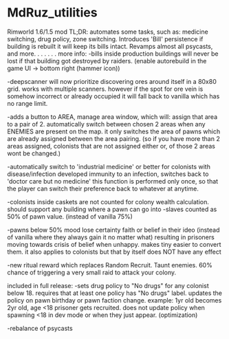 # MdRuz_utilities
Rimworld 1.6/1.5 mod
TL;DR: automates some tasks, such as: medicine switching, drug policy, zone switching. Introduces 'Bill' persistence if building is rebuilt it will keep its bills intact. Revamps almost all psycasts, and more.
.
.
.
.
.
.
more info:
-bills inside production buildings will never be lost if that building got destroyed by raiders. (enable autorebuild in the game UI -> bottom right (hammer icon))

-deepscanner will now prioritize discovering ores around itself in a 80x80 grid. works with multiple scanners.
however if the spot for ore vein is somehow incorrect or already occupied it will fall back to vanilla which has no range limit.

-adds a button to AREA, manage area window, which will:
assign that area to a pair of 2.
automatically switch between chosen 2 areas when any ENEMIES are present on the map.
it only switches the area of pawns which are already assigned between the area pairing. (so if you have more than 2 areas assigned, colonists that are not assigned either or, of those 2 areas wont be changed.)

-automatically switch to 'industrial medicine' or better for colonists with disease/infection
developed immunity to an infection, switches back to 'doctor care but no medicine'
this function is performed only once, so that the player can switch their preference back to whatever at anytime.

-colonists inside caskets are not counted for colony wealth calculation. should support any building where a pawn can go into
-slaves counted as 50% of pawn value. (instead of vanilla 75%)

-pawns below 50% mood lose certainty faith or belief in their ideo (instead of vanilla where they always gain it no matter what)
resulting in prisoners moving towards crisis of belief when unhappy. makes tiny easier to convert them.
it also applies to colonists but that by itself does NOT have any effect

-new ritual reward which replaces Random Recruit. Taunt enemies. 60% chance of triggering a very small raid to attack your colony.



included in full release:
-sets drug policy to "No drugs" for any colonist below 18. requires that at least one policy has "No drugs" label.
updates the policy on pawn birthday or pawn faction change. example: 1yr old becomes 2yr old, age <18 prisoner gets recruited.
does not update policy when spawning <18 in dev mode or when they just appear. (optimization)

-rebalance of psycasts

